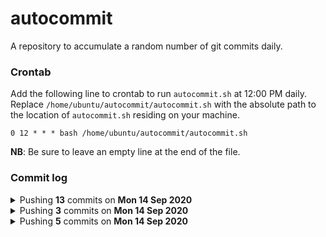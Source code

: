 # autocommit

A repository to accumulate a random number of git commits daily.

### Crontab

Add the following line to crontab to run `autocommit.sh` at 12:00 PM daily. Replace `/home/ubuntu/autocommit/autocommit.sh` with the absolute path to the location of `autocommit.sh` residing on your machine.
```
0 12 * * * bash /home/ubuntu/autocommit/autocommit.sh
```
__NB__: Be sure to leave an empty line at the end of the file.

### Commit log

<details>
    <summary>Pushing <b>13</b> commits on <b>Mon 14 Sep 2020</b></summary>

    01:11:59 PM: First commit for the day
    01:11:59 PM: Second commit for the day
    01:11:59 PM: Third commit for the day
    01:11:59 PM: Fourth commit for the day
    01:11:59 PM: Fifth commit for the day
    01:11:59 PM: Sixth commit for the day
    01:11:59 PM: Seventh commit for the day
    01:11:59 PM: Eighth commit for the day
    01:11:59 PM: Ninth commit for the day
    01:11:59 PM: Tenth commit for the day
    01:11:59 PM: Eleventh commit for the day
    01:11:59 PM: Twelveth commit for the day
    01:11:59 PM: Thirteenth commit for the day
</details>

<details>
    <summary>Pushing <b>3</b> commits on <b>Mon 14 Sep 2020</b></summary>

    04:03:58 PM: First commit for the day
    04:03:58 PM: Second commit for the day
    04:03:58 PM: Third commit for the day
</details>

<details>
    <summary>Pushing <b>5</b> commits on <b>Mon 14 Sep 2020</b></summary>

    04:07:04 PM: First commit for the day
    04:07:04 PM: Second commit for the day
    04:07:04 PM: Third commit for the day
    04:07:04 PM: Fourth commit for the day
    04:07:04 PM: Fifth commit for the day
</details>
